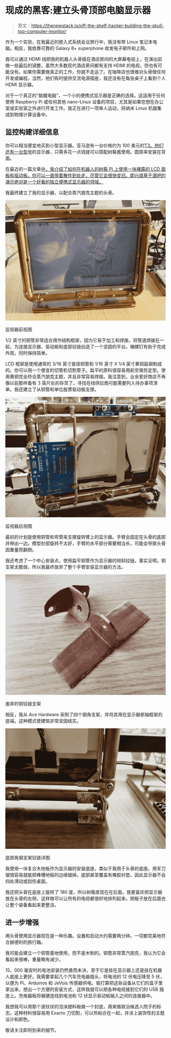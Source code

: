 # 现成的黑客:建立头骨顶部电脑显示器

> 原文：<https://thenewstack.io/off-the-shelf-hacker-building-the-skull-top-computer-monitor/>

作为一个实验，在我最近的嵌入式系统会议旅行中，我没有带 Linux 笔记本电脑。相反，我依靠可靠的 Galaxy 8+ superphone 收发电子邮件和上网。

我可以通过 HDMI 线把我的机器人头骨插在酒店房间的大屏幕电视上，在演出前做一些最后的调整。虽然大多数现代酒店房间都有支持 HDMI 的电视，但也有可能没有。如果你需要做真正的工作，你就不走运了。在咖啡店也很难对头骨做任何开发或编程。当然，他们有时提供交流电源插座，我还没有在每张桌子上看到个人 HDMI 显示器。

对于一个真正的“骷髅电脑”，一个小的便携式显示器是正确的选择。这适用于任何使用 Raspberry Pi 或任何其他 nano-Linux 设备的项目，尤其是如果您想在办公室或实验室之外进行开发工作。我正在进行一项单人运动，将纳米 Linux 机器集成到物理计算设备中。

## 监控构建详细信息

你可以相当便宜地买到小型显示器。亚马逊有一台价格约为 100 美元的[T3。他们还有一台](https://www.amazon.com/d/Computers-Accessories/Monitor-Screen-Camera-Security-System/B00OOF3JVE)[型号](https://www.amazon.com/Raspberry-Inch-Monitor-HDMI-SunFounder/dp/B01J52TWD4)的显示器，只需多花一点钱就可以搭配树莓酱使用。圆周率安装在背面。

在最近的一篇文章[中，我介绍了如何在机器人的树莓 Pi 上使用一块裸露的 LCD 面板和驱动板。你可以一直带着散件到处走，尽管它会很快变旧。即兴或基于酒吧的演示绝对是一个好看的独立便携式显示器的领域。](https://thenewstack.io/off-the-shelf-hacker-run-a-lcd-display-with-a-raspberry-pi/)

我最终建立了我的显示器，以配合蒸汽朋克主题的头骨。

![](img/b3b5a0135527331b41caf3d7ddad8101.png)

监视器前视图

1/2 英寸的铜管非常适合用作结构框架，因为它易于加工和焊接。将管道焊接在一起，为连接显示器、驱动板和底部铰链创造了一个坚固的平台。帽螺钉有助于完成外观，同时保持简单。

LCD 框架是使用通常的 3/16 英寸直径铜管和 1/16 英寸 X 1/4 英寸黄铜扁钢制成的。你可以用一个便宜的切管机切割管子。扁平的原料很容易用航空锡剪定型。使用黄铜完全符合蒸汽朋克主题，并且非常容易焊接。我注意到，业余爱好商店不再像以前那样备有 3 英尺长的存货了。寻找在线供应商可能需要列入待办事项清单。我还建立了从铜管和单位股票驱动板支撑。

![](img/6c9cd9d1a19098aa86d8851e6a4fcfa2.png)

监视器后视图

最初的计划是使用铜管和弯管来支撑旋转臂上的显示器。手臂会固定在头骨的底部并伸出一边。模型肘部旋转不太好，手臂的水平部分需要相当长，可能会导致头骨因重量而翻倒。

我还考虑了一个中心安装点，使用扁平铜管作为显示器的倾斜铰链。事实证明，铜支架太脆弱，所以我最终放弃了整个手臂安装显示器的方法。

![](img/a7e0a89d400dbbc377638457514a9d6c.png)

废弃的铜铰链支架

相反，我从 Ace Hardware 采购了四个钢角支架，并将其用在显示器枢轴框架的底端。这种模式使建筑非常坚固结实。

![](img/d876b4dbf1a2c230054afecb24683b75.png)

底部角钢支架铰链详图

我使用一块复合木地板作为显示器的安装底座，类似于我用于头骨的底座。用军刀锯很容易就能把榫槽地板的边缘锯掉。底部甚至覆盖有橡胶衬垫，因此显示器不会四处滑动或刮伤桌面。

我还把头骨在底座上旋转了 180 度，所以树莓皮现在在后面。我更喜欢把显示器放在头骨的左侧，这样做可以让所有的电缆都很好地排列起来。把板子放在后面也让整个装备看起来更整洁。

## 进一步增强

用头骨使用显示器现在是一种乐趣。设置和启动大约需要两分钟。一切都完美地符合赫德利的旅行箱。

我可能会建立一个铜管基地使用，而不是木制的。铜管非常蒸汽朋克，我认为它会看起来很棒，重量略有减少。

15，000 毫安时的电池安装仍然悬而未决，至于它是挂在显示器上还是挂在机器人底座上更好。我需要拿起几个汽车充电器插头，将电池的 12 伏电压降至 5 伏，以便为 Pi、Arduinos 和 JeVois 传感器供电。我打算把这些设备从它们的盒子里拿出来，想出一个方便的安装方式，这样我就可以把各种电缆接到它们的 USB 插座上。充电器板将被硬连线到电池和 12 伏显示驱动板输入之间的连接器中。

我想我可以用那个波纹状的泡沫塑料板做一个封底，用来做政治候选人院子的标志。这种材料很容易用 Exacto 刀切割，可以热粘合在一起，并涂上装饰性的主题设计和颜色。

敬请关注即将到来的细节。

<svg xmlns:xlink="http://www.w3.org/1999/xlink" viewBox="0 0 68 31" version="1.1"><title>Group</title> <desc>Created with Sketch.</desc></svg>